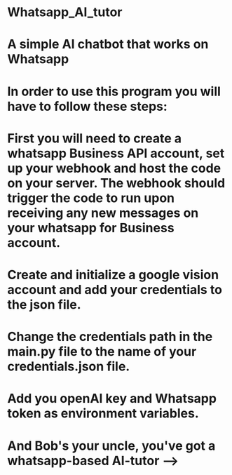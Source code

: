 # Whatsapp_AI_tutor
# A simple AI chatbot that works on Whatsapp
# In order to use this program you will have to follow these steps:
# First you will need to create a whatsapp Business API account, set up your webhook and host the code on your server. The webhook should trigger the code to run upon receiving any new messages on your whatsapp for Business account.
# Create and initialize a google vision account and add your credentials to the json file. 
# Change the credentials path in the main.py file to the name of your credentials.json file.
# Add you openAI key and Whatsapp token as environment variables.
# And Bob's your uncle, you've got a whatsapp-based AI-tutor -->
